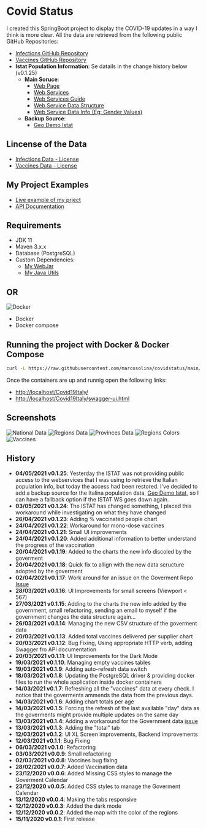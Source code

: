 # Covid Status

I created this SpringBoot project to display the COVID-19 updates in a way I think is more clear.
All the data are retrieved from the following public GitHub Repositories:

- [Infections GitHub Repository](https://github.com/pcm-dpc/COVID-19)
- [Vaccines GitHub Repository](https://github.com/italia/covid19-opendata-vaccini)
- **Istat Population Information**: Se datails in the change history below (v0.1.25)
  - **Main Soruce**:
    - [Web Page](http://dati.istat.it/Index.aspx?QueryId=42869)
    - [Web Services](https://www.istat.it/it/metodi-e-strumenti/web-service-sdmx)
    - [Web Services Guide](https://github.com/ondata/guida-api-istat)
    - [Web Service Data Structure](http://sdmx.istat.it/SDMXWS/rest/datastructure/IT1/DCIS_POPRES1/)
    - [Web Service Data Info (Eg: Gender Values)](http://sdmx.istat.it/SDMXWS/rest/codelist/IT1/CL_SEXISTAT1)
  - **Backup Source**:
    - [Geo Demo Istat](http://demo.istat.it/index_e.php)

## Lincense of the Data

- [Infections Data - License](https://creativecommons.org/licenses/by/4.0/deed.it)
- [Vaccines Data - License](https://creativecommons.org/licenses/by/4.0/deed.it)

## My Project Examples

- [Live example of my prject](https://marco.selfip.net/Covid19Italy/)
- [API Documentation](https://marco.selfip.net/Covid19Italy/swagger-ui.html)

## Requirements

- JDK 11
- Maven 3.x.x
- Database (PostgreSQL)
- Custom Dependencies:
  - [My WebJar](https://github.com/marcosolina/WebJar)
  - [My Java Utils](https://github.com/marcosolina/javautils)

## OR

![Docker](Misc/Pictures/docker_logo200.png)

- Docker
- Docker compose

## Running the project with Docker & Docker Compose

~~~~bash
curl -L https://raw.githubusercontent.com/marcosolina/covidstatus/main/Scripts/Docker/downloadAndStartContainers.sh | bash
~~~~

Once the containers are up and runnig open the following links: 

- [http://localhost/Covid19Italy/](http://localhost/Covid19Italy/)
- [http://localhost/Covid19Italy/swagger-ui.html](http://localhost/Covid19Italy/swagger-ui.html)

## Screenshots

![National Data](Misc/Pictures/1.png)
![Regions Data](Misc/Pictures/2.png)
![Provinces Data](Misc/Pictures/3.png)
![Regions Colors](Misc/Pictures/4.png)
![Vaccines](Misc/Pictures/5.png)

## History

- **04/05/2021 v0.1.25**: Yesterday the ISTAT was not providing public access to the webservices that I was using to retrieve the Italian population info, but today the access had been restored. I've decided to add a backup source for the Italina population data, [Geo Demo Istat](http://demo.istat.it/index_e.php), so I can have a fallback option if the ISTAT WS goes down again.
- **03/05/2021 v0.1.24**: The ISTAT has changed something, I placed this workaround while investigating on what they have changed
- **26/04/2021 v0.1.23**: Adding % vaccinated people chart
- **24/04/2021 v0.1.22**: Workaround for mono-dose vaccines
- **24/04/2021 v0.1.21**: Small UI improvements
- **24/04/2021 v0.1.20**: Added additional information to better understand the progress of the vaccination
- **20/04/2021 v0.1.19**: Added to the charts the new info discoled by the goverment
- **20/04/2021 v0.1.18**: Quick fix to allign with the new data scructure adopted by the goverment
- **02/04/2021 v0.1.17**: Work around for an issue on the Goverment Repo [Issue](https://github.com/italia/covid19-opendata-vaccini/issues/128)
- **28/03/2021 v0.1.16**: UI Improvements for small screens (Viewport < 567)
- **27/03/2021 v0.1.15**: Adding to the charts the new info added by the government, small refactoring, sending an email to myself if the government changes the data structure again...
- **26/03/2021 v0.1.14**: Managing the new CSV structure of the goverment data
- **20/03/2021 v0.1.13**: Added total vaccines delivered per supplier chart
- **20/03/2021 v0.1.12**: Bug Fixing, Using appropriate HTTP verb, adding Swagger fro API documentation
- **20/03/2021 v0.1.11**: UI Improvements for the Dark Mode
- **19/03/2021 v0.1.10**: Managing empty vaccines tables
- **19/03/2021 v0.1.9**: Adding auto-refresh data switch
- **18/03/2021 v0.1.8**: Updating the PostgreSQL driver & providing docker files to run the whole application inside docker containers
- **14/03/2021 v0.1.7**: Refreshing all the "vaccines" data at every check. I notice that the goverments ammends the data from the previous days.
- **14/03/2021 v0.1.6**: Adding chart totals per age
- **14/03/2021 v0.1.5**: Forcing the refresh of the last available "day" data as the goverments might provide multiple updates on the same day
- **13/03/2021 v0.1.4**: Adding a workaround for the Government data [issue](https://github.com/italia/covid19-opendata-vaccini/issues/106)
- **13/03/2021 v0.1.3**: Adding the "total" tab
- **12/03/2021 v0.1.2**: UI XL Screen improvements, Backend improvements
- **12/03/2021 v0.1.1**: Bug Fixing
- **06/03/2021 v0.1.0**: Refactoring
- **03/03/2021 v0.0.9**: Small refactoring
- **02/03/2021 v0.0.8**: Vaccines bug fixing
- **28/02/2021 v0.0.7**: Added Vaccination data
- **23/12/2020 v0.0.6**: Added Missing CSS styles to manage the Goverment Calendar
- **23/12/2020 v0.0.5**: Added CSS styles to manage the Goverment Calendar
- **13/12/2020 v0.0.4**: Making the tabs responsive
- **12/12/2020 v0.0.3**: Added the dark mode
- **12/12/2020 v0.0.2**: Added the map with the color of the regions
- **15/11/2020 v0.0.1**: First release
